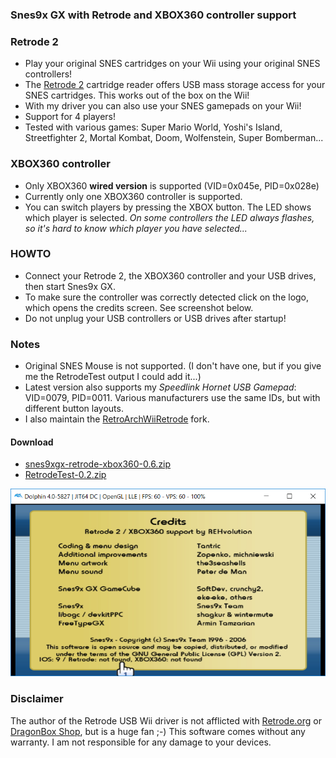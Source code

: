 ### Snes9x GX with Retrode and XBOX360 controller support


### Retrode 2 ###
* Play your original SNES cartridges on your Wii using your original SNES controllers!
* The [Retrode 2](http://www.retrode.org) cartridge reader offers USB mass storage access for your SNES cartridges. This works out of the box on the Wii!
* With my driver you can also use your SNES gamepads on your Wii!
* Support for 4 players!
* Tested with various games: Super Mario World, Yoshi's Island, Streetfighter 2, Mortal Kombat, Doom, Wolfenstein, Super Bomberman...

### XBOX360 controller ### 
* Only XBOX360 **wired version** is supported (VID=0x045e, PID=0x028e)
* Currently only one XBOX360 controller is supported.
* You can switch players by pressing the XBOX button. The LED shows which player is selected. _On some controllers the LED always flashes, so it's hard to know which player you have selected..._

### HOWTO ###
* Connect your Retrode 2, the XBOX360 controller and your USB drives, then start Snes9x GX.
* To make sure the controller was correctly detected click on the logo, which opens the credits screen. See screenshot below.
* Do not unplug your USB controllers or USB drives after startup!

### Notes
* Original SNES Mouse is not supported. (I don't have one, but if you give me the RetrodeTest output I could add it...)
* Latest version also supports my _Speedlink Hornet USB Gamepad_: VID=0079, PID=0011. Various manufacturers use the same IDs, but with different button layouts. 
* I also maintain the [RetroArchWiiRetrode](https://github.com/revvv/RetroArchWiiRetrode/) fork.

#### Download
* [snes9xgx-retrode-xbox360-0.6.zip](https://github.com/revvv/snes9xgx-retrode/releases/download/0.6/snes9xgx-retrode-xbox360-0.6.zip)
* [RetrodeTest-0.2.zip](https://github.com/revvv/snes9xgx-retrode/releases/download/0.5/RetrodeTest-0.2.zip) 

![Screenshot](snes9xgx-screenshot.png "Snes9x GX Credits screen")

### Disclaimer
The author of the Retrode USB Wii driver is not afflicted with [Retrode.org](http://www.retrode.org) or [DragonBox Shop](https://www.dragonbox.de/en/accessories/cartridge-dumper/retrode-2-cartridge-dumper), but is a huge fan ;-)
This software comes without any warranty. I am not responsible for any damage to your devices.
